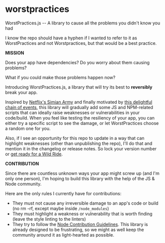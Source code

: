# worstpractices
WorstPractices.js -- A library to cause all the problems you didn't know you had

I know the repo should have a hyphen if I wanted to refer to it as WorstPractices and not Worstpractices, but that would be a best practice.

**MISSION**

Does your app have dependencies? Do you worry about them causing problems?

What if you could make those problems happen now?

Introducing WorstPractices.js, a library that will try its best to **reversibly** break your app.

Inspired by [Netflix's Simian Army](https://github.com/Netflix/SimianArmy) and finally motivated by [this delightful chain of events](https://github.com/azer/left-pad/issues/4), this library will gradually add some JS and NPM-related scripts that can ideally raise weaknesses or vulnerabilities in your code/build. When you feel like testing the resiliency of your app, you can either try a specific script to see the damage, or let WorstPractices choose a random one for you.

Also, if I see an opportunity for this repo to update in a way that can highlight weaknesses (other than unpublishing the repo), I'll do that and mention it in the changelog or release notes. So lock your version number or [get ready for a Wild Ride](http://knowyourmeme.com/memes/mr-bones-wild-ride).

**CONTRIBUTION**

Since there are countless unknown ways your app might screw up (and I'm only one person), I'm hoping to build this library with the help of the JS & Node community. 

Here are the only rules I currently have for contributions:
* They must not cause any irreversible damage to an app's code or build (no rm -rf, except maybe inside ```/node_modules```)
* They must highlight a weakness or vulnerability that is worth finding (leave the style linting to the linters)
* They try to follow the [Node Contribution Guidelines](https://github.com/nodejs/node/blob/master/CONTRIBUTING.md). This library is already designed to be frustrating, so we might as well keep the community around it as light-hearted as possible.